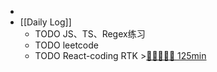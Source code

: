 -
- [[Daily Log]]
	- TODO JS、TS、Regex练习
	- TODO leetcode
	- TODO React-coding RTK >[🍅🍅🍅🍅🍅 125min](#agenda-pomo://?t=f-1689999866446-1500%2Cf-1690001458798-1500%2Cf-1690010162103-1500%2Cf-1690013988151-1500%2Cf-1690015785080-1500)